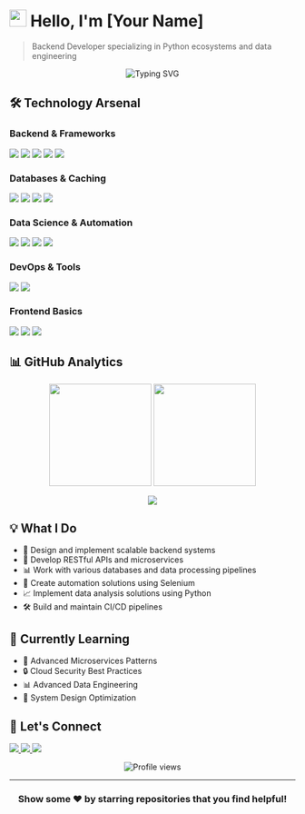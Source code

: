 # <img src="https://media.giphy.com/media/hvRJCLFzcasrR4ia7z/giphy.gif" width="30px"> Hello, I'm [Your Name]

> Backend Developer specializing in Python ecosystems and data engineering

<div align="center">
  <img src="https://readme-typing-svg.herokuapp.com?font=Fira+Code&pause=1000&width=435&lines=Backend+Developer;Python+Expert;Data+Engineering+Enthusiast;API+Developer" alt="Typing SVG" />
</div>

## 🛠️ Technology Arsenal

### Backend & Frameworks
<p align="left">
  <img src="https://img.shields.io/badge/-Python-3776AB?style=for-the-badge&logo=Python&logoColor=white&labelColor=2C2C2C" />
  <img src="https://img.shields.io/badge/-Django-092E20?style=for-the-badge&logo=Django&logoColor=white&labelColor=2C2C2C" />
  <img src="https://img.shields.io/badge/-Flask-000000?style=for-the-badge&logo=Flask&logoColor=white&labelColor=2C2C2C" />
  <img src="https://img.shields.io/badge/-FastAPI-009688?style=for-the-badge&logo=FastAPI&logoColor=white&labelColor=2C2C2C" />
  <img src="https://img.shields.io/badge/-DRF-092E20?style=for-the-badge&logo=Django&logoColor=white&labelColor=2C2C2C" />
</p>

### Databases & Caching
<p align="left">
  <img src="https://img.shields.io/badge/-MySQL-4479A1?style=for-the-badge&logo=mysql&logoColor=white&labelColor=2C2C2C" />
  <img src="https://img.shields.io/badge/-PostgreSQL-336791?style=for-the-badge&logo=postgresql&logoColor=white&labelColor=2C2C2C" />
  <img src="https://img.shields.io/badge/-Redis-DC382D?style=for-the-badge&logo=redis&logoColor=white&labelColor=2C2C2C" />
  <img src="https://img.shields.io/badge/-MongoDB-47A248?style=for-the-badge&logo=mongodb&logoColor=white&labelColor=2C2C2C" />
</p>

### Data Science & Automation
<p align="left">
  <img src="https://img.shields.io/badge/-Pandas-150458?style=for-the-badge&logo=pandas&logoColor=white&labelColor=2C2C2C" />
  <img src="https://img.shields.io/badge/-Seaborn-7DB0BC?style=for-the-badge&logo=python&logoColor=white&labelColor=2C2C2C" />
  <img src="https://img.shields.io/badge/-Scikit--learn-F7931E?style=for-the-badge&logo=scikit-learn&logoColor=white&labelColor=2C2C2C" />
  <img src="https://img.shields.io/badge/-Selenium-43B02A?style=for-the-badge&logo=selenium&logoColor=white&labelColor=2C2C2C" />
</p>

### DevOps & Tools
<p align="left">
  <img src="https://img.shields.io/badge/-Linux-FCC624?style=for-the-badge&logo=linux&logoColor=white&labelColor=2C2C2C" />
  <img src="https://img.shields.io/badge/-Git-F05032?style=for-the-badge&logo=git&logoColor=white&labelColor=2C2C2C" />
</p>

### Frontend Basics
<p align="left">
  <img src="https://img.shields.io/badge/-JavaScript-F7DF1E?style=for-the-badge&logo=javascript&logoColor=white&labelColor=2C2C2C" />
  <img src="https://img.shields.io/badge/-HTML5-E34F26?style=for-the-badge&logo=html5&logoColor=white&labelColor=2C2C2C" />
  <img src="https://img.shields.io/badge/-CSS3-1572B6?style=for-the-badge&logo=css3&logoColor=white&labelColor=2C2C2C" />
</p>

## 📊 GitHub Analytics

<p align="center">
  <img height="180em" src="https://github-readme-stats.vercel.app/api?username=matintgp&show_icons=true&theme=radical&include_all_commits=true&count_private=true"/>
  <img height="180em" src="https://github-readme-stats.vercel.app/api/top-langs/?username=matintgp&layout=compact&langs_count=8&theme=radical"/>
</p>

<p align="center">
  <img src="https://github-profile-trophy.vercel.app/?username=matintgp&theme=radical&no-frame=false&no-bg=true&margin-w=4&row=1" />
</p>

## 💡 What I Do

- 🔨 Design and implement scalable backend systems
- 🎯 Develop RESTful APIs and microservices
- 📊 Work with various databases and data processing pipelines
- 🤖 Create automation solutions using Selenium
- 📈 Implement data analysis solutions using Python
- 🛠️ Build and maintain CI/CD pipelines

## 🌱 Currently Learning

- 🚀 Advanced Microservices Patterns
- 🔒 Cloud Security Best Practices
- 📊 Advanced Data Engineering
- 🎯 System Design Optimization

## 🤝 Let's Connect

<p align="left">
  <a href="https://linkedin.com/in/YOUR_USERNAME">
    <img src="https://img.shields.io/badge/-Connect_on_LinkedIn-0077B5?style=for-the-badge&logo=linkedin&logoColor=white"/>
  </a>
  <a href="mailto:matt369tp@gmail.com">
    <img src="https://img.shields.io/badge/-Email_Me-D14836?style=for-the-badge&logo=gmail&logoColor=white"/>
  </a>
  <a href="https://twitter.com/YOUR_USERNAME">
    <img src="https://img.shields.io/badge/-Follow_on_Twitter-1DA1F2?style=for-the-badge&logo=twitter&logoColor=white"/>
  </a>
</p>

<div align="center">
  <img src="https://komarev.com/ghpvc/?username=matintgp&label=Profile%20Views&color=0e75b6&style=flat" alt="Profile views" />
</div>

---

<div align="center">
  
  ### Show some ❤️ by starring repositories that you find helpful!
  
</div>
